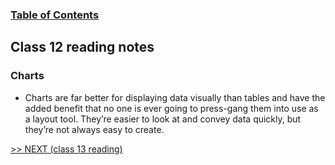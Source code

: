 
### [Table of Contents](https://wondwosentsige.github.io/code-201-reading-notes/Home)

## Class 12 reading notes

### Charts

- Charts are far better for displaying data visually than tables and have the added benefit that no one is ever going to press-gang them into use as a layout tool. They’re easier to look at and convey data quickly, but they’re not always easy to create.

























[>> NEXT (class 13 reading)](https://wondwosentsige.github.io/code-201-reading-notes/class-13)



